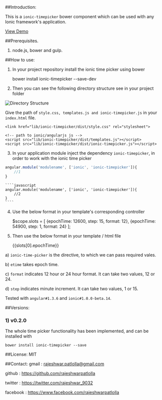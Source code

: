 ##Introduction:

This is a `ionic-timepicker` bower component which can be used with any Ionic framework's application.

[View Demo](http://rajeshwarpatlolla.github.io/TimePickerForIonicFramework/demo/ "Demo") 


##Prerequisites.

1) node.js, bower and gulp.

##How to use:

1) In your project repository install the ionic time picker using bower

    bower install ionic-timepicker --save-dev
    
2) Then you can see the following directory structure see in your project folder
   
![Directory Structure](https://lh3.googleusercontent.com/_s2lFLFfgYSUfhdmZO0r4w6td80dEErTN4pLc7Louo8=w200-h300-p-no "Directory Structure")

Give the path of  `style.css, templates.js and ionic-timepicker.js` in your `index.html` file.

    <link href="lib/ionic-timepicker/dist/style.css" rel="stylesheet">

    <!-- path to ionic/angularjs js -->
    <script src="lib/ionic-timepicker/dist/templates.js"></script>
    <script src="lib/ionic-timepicker/dist/ionic-timepicker.js"></script>
    
    
3) In your application module inject the dependency `ionic-timepicker`, in order to work with the ionic time picker
    
````javascript
angular.module('modulename', ['ionic', 'ionic-timepicker']){
    //1
}
````

    ````javascript
    angular.module('modulename', ['ionic', 'ionic-timepicker']){
        //2
    }
    ````


4) Use the below format in your template's corresponding controller

    $scope.slots = [
          {epochTime: 12600, step: 15, format: 12},
          {epochTime: 54900, step: 1, format: 24}
     ];

5) Then use the below format in your template / html file

    <ionic-time-picker etime="slots[0].epochTime" format="12" step="15">    
        {{slots[0].epochTime}}
    </ionic-time-picker>


a) `ionic-time-picker` is the directive, to which we can pass required vales.

b) `etime` takes epoch time.
	
c) `format` indicates 12 hour or 24 hour format. It can take two values, 12 or 24.

d) `step` indicates minute increment. It can take two values, 1 or 15.


Tested with `angular#1.3.6` and `ionic#1.0.0-beta.14`. 

 
##Versions:

### 1) v0.2.0
The whole time picker functionality has been implemented, and can be installed with 
    
    bower install ionic-timepicker --save


##License:
MIT

##Contact:
gmail : rajeshwar.patlolla@gmail.com

github : https://github.com/rajeshwarpatlolla

twitter : https://twitter.com/rajeshwar_9032

facebook : https://www.facebook.com/rajeshwarpatlolla
